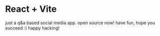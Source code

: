 # React + Vite

just a q&a based social media app. open source now! have fun, hope you succeed :) happy hacking!
